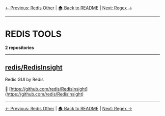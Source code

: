 [← Previous: Redis Other](redis-other.txt) | [🏠 Back to README](../README.md) | [Next: Regex →](regex.txt)

---

# REDIS TOOLS

**2 repositories**

---

## [redis/RedisInsight](https://github.com/redis/RedisInsight)

Redis GUI by Redis

🔗 [https://github.com/redis/RedisInsight](https://github.com/redis/RedisInsight)

---


[← Previous: Redis Other](redis-other.txt) | [🏠 Back to README](../README.md) | [Next: Regex →](regex.txt)
